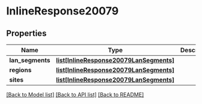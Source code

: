 # InlineResponse20079

## Properties
Name | Type | Description | Notes
------------ | ------------- | ------------- | -------------
**lan_segments** | [**list[InlineResponse20079LanSegments]**](InlineResponse20079LanSegments.md) |  | [optional] 
**regions** | [**list[InlineResponse20079LanSegments]**](InlineResponse20079LanSegments.md) |  | [optional] 
**sites** | [**list[InlineResponse20079LanSegments]**](InlineResponse20079LanSegments.md) |  | [optional] 

[[Back to Model list]](../README.md#documentation-for-models) [[Back to API list]](../README.md#documentation-for-api-endpoints) [[Back to README]](../README.md)

